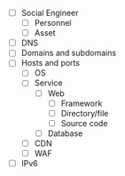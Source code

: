- [ ] Social Engineer
  - [ ] Personnel
  - [ ] Asset
- [ ] DNS
- [ ] Domains and subdomains
- [ ] Hosts and ports
  - [ ] OS
  - [ ] Service
    - [ ] Web
      - [ ] Framework
      - [ ] Directory/file
      - [ ] Source code
    - [ ] Database
  - [ ] CDN
  - [ ] WAF
- [ ] IPv6